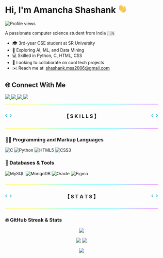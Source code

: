 <!-- ========================== ABOUT ========================== -->

# Hi, I'm Amancha Shashank <img src="./assets/hi.gif" width="30px" alt="Hi">

<!-- ========================== VIEWS ========================== -->

<p align="left">
  <img src="https://komarev.com/ghpvc/?username=Shashank-Amancha&style=flat-square&color=blue" alt="Profile views"/>
</p>

A passionate computer science student from India 🇮🇳

- 🎓 3rd-year CSE student at SR University  
- 🤖 Exploring AI, ML, and Data Mining  
- 💻 Skilled in Python, C, HTML, CSS  
- 🚀 Looking to collaborate on cool tech projects  
- ✉️ Reach me at: [shashank.mss2006@gmail.com](mailto:shashank.mss2006@gmail.com)

<!-- ========================== CONTACT ========================== -->

## 🌐 Connect With Me

<a href="https://github.com/Shashank-Amancha" target="_blank">
  <img src="https://raw.githubusercontent.com/rahuldkjain/github-profile-readme-generator/master/src/images/icons/Social/github.svg" width="40"/>
</a>
<a href="https://www.linkedin.com/in/Shashank-Amancha" target="_blank">
  <img src="https://raw.githubusercontent.com/rahuldkjain/github-profile-readme-generator/master/src/images/icons/Social/linked-in-alt.svg" width="40"/>
</a>
<a href="http://www.instagram.com/shashank.lms" target="_blank">
  <img src="https://raw.githubusercontent.com/rahuldkjain/github-profile-readme-generator/master/src/images/icons/Social/instagram.svg" width="40"/>
</a>
<a href="https://www.youtube.com/@lmsgaming2970" target="_blank">
  <img src="https://raw.githubusercontent.com/rahuldkjain/github-profile-readme-generator/master/src/images/icons/Social/youtube.svg" width="40"/>
</a>

<!-- ========================== SKILLS DIVIDER ========================== -->

<img src="./assets/rainbow_line.gif" width="100%" height="1"/>

<h3 align="center">
  <img src="./assets/code.gif" width="22" height="22" align="left" />
  【 S K I L L S 】
  <img src="./assets/code.gif" width="22" height="22" align="right" />
</h3>

<img src="./assets/rainbow_line.gif" width="100%" height="1"/>

### 👨‍💻 Programming and Markup Languages

![C](https://img.shields.io/badge/C-00599C?style=for-the-badge&logo=c&logoColor=white)
![Python](https://img.shields.io/badge/Python-3776AB?style=for-the-badge&logo=python&logoColor=white)
![HTML5](https://img.shields.io/badge/HTML5-E34F26?style=for-the-badge&logo=html5&logoColor=white)
![CSS3](https://img.shields.io/badge/CSS3-1572B6?style=for-the-badge&logo=css3&logoColor=white)

### 💾 Databases & Tools

![MySQL](https://img.shields.io/badge/MySQL-00758F?style=for-the-badge&logo=mysql&logoColor=white)
![MongoDB](https://img.shields.io/badge/MongoDB-4EA94B?style=for-the-badge&logo=mongodb&logoColor=white)
![Oracle](https://img.shields.io/badge/Oracle-F80000?style=for-the-badge&logo=oracle&logoColor=white)
![Figma](https://img.shields.io/badge/Figma-F24E1E?style=for-the-badge&logo=figma&logoColor=white)

<!-- ========================== STATS ========================== -->

<img src="./assets/rainbow_line.gif" width="100%" height="1"/>

<h3 align="center">
  <img src="./assets/code.gif" width="22" height="22" align="left" />
  【 S T A T S 】
  <img src="./assets/code.gif" width="22" height="22" align="right" />
</h3>

<img src="./assets/rainbow_line.gif" width="100%" height="1"/>

### 🔥 GitHub Streak & Stats

<p align="center">
  <img src="https://streak-stats.demolab.com?user=Shashank-Amancha&theme=monokai-metallian&date_format=M%20j%5B%2C%20Y%5D&card_width=1150"/>
</p>

<p align="center">
  <img src="https://github-readme-stats.vercel.app/api?username=Shashank-Amancha&show_icons=true&rank_icon=github&theme=radical"/>
  <img src="https://github-readme-stats.vercel.app/api/top-langs?username=Shashank-Amancha&theme=radical&card_width=500"/>
</p>

<p align="center">
  <img src="https://github-readme-activity-graph.vercel.app/graph?username=Shashank-Amancha&theme=react-dark"/>
</p>

<!-- ========================== END ========================== -->
